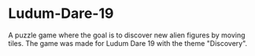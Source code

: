 Ludum-Dare-19
=============

A puzzle game where the goal is to discover new alien figures by moving tiles. The game was made for Ludum Dare 19 with the theme "Discovery".
